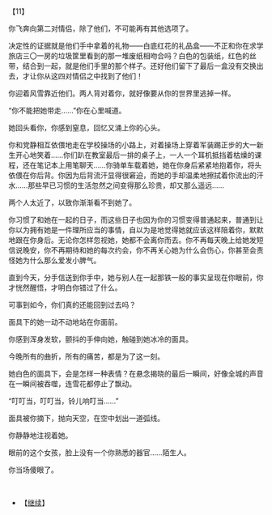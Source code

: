 <div id="navifation" class='headbar'>
    <iframe id='head' align="center" width="100%" height="160" src=""  frameborder="no" border="0" marginwidth="0" marginheight="px" scrolling="no"></iframe>
</div>
<style>
    .headbar{text-align:center;}
    .iframe{margin:0 auto;}
</style>
<script>
    var oDiv = document.getElementById('head');
    oDiv.style.position = 'fixed'; oDiv.style.top = '0px'; oDiv.style.left = '0px';
    document.title="众里寻她千百度";
    document.querySelector("body > div > h1 > a").innerHTML=''
</script>
<br><br>

【11】

你飞奔向第二对情侣，除了他们，不可能再有其他选项了。

决定性的证据就是他们手中拿着的礼物——白底红花的礼品盒——不正和你在求学旅店三〇一房的垃圾筐里看到的那一堆废纸相吻合吗？白色的包装纸，红色的丝带，结合到一起，就是他们手里的那个样子。还好他们留下了最后一盒没有交换出去，才让你从这四对情侣之中找到了他们！

你迎着风雪靠近他们。两人背对着你，就好像要从你的世界里逃掉一样。

“你不能把她带走……”你在心里喊道。

她回头看你，你感到窒息，回忆又涌上你的心头。

你和党静相互依偎地走在学校操场的小路上，对着操场上穿着军装踢正步的大一新生开心地笑着……你们趴在教室最后一排的桌子上，一人一个耳机抵挡着枯燥的课程，还在笔记本上用笔聊天……你骑单车载着她，她在你身后紧紧地抱着你，将头依偎在你后背。你因为后背流汗显得很窘迫，而她的手却温柔地擦拭着你流出的汗水……那些早已习惯的生活忽然之间变得那么珍贵，却又那么遥远……

两个人太近了，以致你渐渐看不到她了。

你习惯了和她在一起的日子，而这些日子也因为你的习惯变得普通起来，普通到让你以为拥有她是一件理所应当的事情，自以为是地觉得她就应该这样陪着你，默默地跟在你身后。无论你怎样忽视她，她都不会离你而去。你不再每天晚上给她发短信说晚安，你不再期待和她的每次约会，你不再关心她为什么会伤心，你甚至会责怪她为什么那么爱发小脾气。

直到今天，分手信送到你手中，她与别人在一起那铁一般的事实呈现在你眼前，你才恍然醒悟，才明白你错过了什么。

可事到如今，你们真的还能回到过去吗？

面具下的她一动不动地站在你面前。

你感到浑身发软，颤抖的手伸向她，触碰到她冰冷的面具。

今晚所有的曲折，所有的痛苦，都是为了这一刻。

她白色的面具下，会是怎样一种表情？在悬念揭晓的最后一瞬间，好像全城的声音在一瞬间被吞噬，连雪花都停止了飘动。

“叮叮当，叮叮当，铃儿响叮当……”

面具被你摘下，抛向天空，在空中划出一道弧线。

你静静地注视着她。

眼前的这个女孩，脸上没有一个你熟悉的器官……陌生人。

你当场傻眼了。

<br/>

* 【[继续](8)】